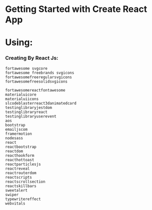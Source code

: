# Getting Started with Create React App

# Using:
### Creating By React Js:

    fortawesome svgcore
    fortawesome freebrands svgicons
    fortawesomefreeregularsvgicons
    fortawesomefreesolidsvgicons

    fortawesomereactfontawesome
    materialuicore
    materialuiicons
    slcodeblasterreact3danimatedcard
    testinglibraryjestdom
    testinglibraryreact
    testinglibraryuserevent
    aos
    bootstrap
    emailjscom
    framermotion
    nodesass
    react
    reactbootstrap 
    reactdom
    reacthookform
    reacthottoast
    reactparticlesjs
    reactreveal
    reactrouterdom
    reactscripts
    reactscrollsection
    reactskillbars
    sweetalert
    swiper
    typewritereffect
    webvitals
